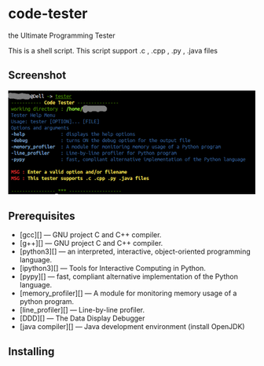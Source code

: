 code-tester
===========

the Ultimate Programming Tester

This is a shell script. This script support .c , .cpp , .py , .java files

## Screenshot

![screenshot](screenshot.png)

## Prerequisites 
  
 * [gcc][]         — GNU project C and C++ compiler.
 * [g++][]         — GNU project C and C++ compiler.
 * [python3][]         — an interpreted, interactive, object-oriented programming language.
 * [ipython3][] — Tools for Interactive Computing in Python.
 * [pypy][]     — fast, compliant alternative implementation of the Python language.
 * [memory_profiler][]         — A module for monitoring memory usage of a python program.
 * [line_profiler][]         — Line-by-line profiler.
 * [DDD][]         — The Data Display Debugger
 * [java compiler][] — Java development environment (install OpenJDK)

## Installing
